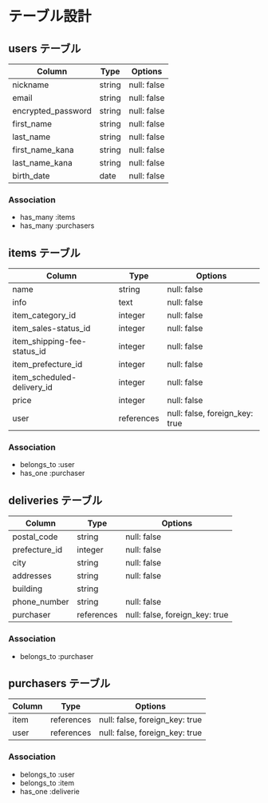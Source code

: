 # テーブル設計

## users テーブル

| Column                | Type   | Options     |
| --------------------- | ------ | ----------- |
| nickname              | string | null: false |
| email                 | string | null: false |
| encrypted_password    | string | null: false |
| first_name            | string | null: false |
| last_name             | string | null: false |
| first_name_kana       | string | null: false |
| last_name_kana        | string | null: false |
| birth_date            | date   | null: false |


### Association

- has_many :items
- has_many :purchasers

## items テーブル

| Column                      | Type       | Options                        |
| --------------------------- | ---------- | ------------------------------ |
| name                        | string     | null: false                    |
| info                        | text       | null: false                    |
| item_category_id            | integer    | null: false                    |
| item_sales-status_id        | integer    | null: false                    |
| item_shipping-fee-status_id | integer    | null: false                    |
| item_prefecture_id          | integer    | null: false                    |
| item_scheduled-delivery_id  | integer    | null: false                    |
| price                       | integer    | null: false                    |
| user                        | references | null: false, foreign_key: true |

### Association

- belongs_to :user
- has_one    :purchaser

## deliveries テーブル

| Column              | Type       | Options                        |
| ------------------- | ---------- | ------------------------------ |
| postal_code         | string     | null: false                    |
| prefecture_id       | integer    | null: false                    |
| city                | string     | null: false                    |
| addresses           | string     | null: false                    |
| building            | string     |                                |
| phone_number        | string     | null: false                    |
| purchaser           | references | null: false, foreign_key: true |

### Association

- belongs_to :purchaser

## purchasers テーブル

| Column         | Type       | Options                        |
| -------------- | ---------- | ------------------------------ |
| item           | references | null: false, foreign_key: true |
| user           | references | null: false, foreign_key: true |

### Association

- belongs_to :user
- belongs_to :item
- has_one    :deliverie
